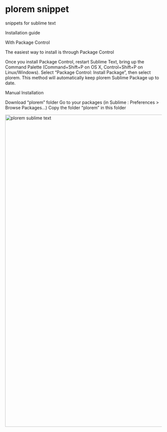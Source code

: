 # plorem snippet
snippets for sublime text

Installation guide

With Package Control

The easiest way to install is through Package Control

Once you install Package Control, restart Sublime Text, bring up the Command Palette (Command+Shift+P on OS X, Control+Shift+P on Linux/Windows). Select “Package Control: Install Package”, then select plorem. This method will automatically keep plorem Sublime Package up to date.

Manual Installation

Download “plorem” folder
Go to your packages (in Sublime : Preferences > Browse Packages…)
Copy the folder “plorem” in this folder

<img src="http://i.giphy.com/l4q8nXVp9p87nQky4.gif" width="1000" alt="plorem sublime text"/>
